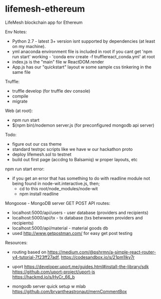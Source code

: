 # lifemesh-ethereum

LifeMesh blockchain app for Ethereum

Env Notes:
 - Python 2.7 - latest 3+ version isnt supported by dependencies (at least on my machine). 
 - yml anaconda environment file is included in root if you cant get 'npm run start' working - 'conda env create -f trufflereact_conda.yml' at root
 - index.js is the "main" file w ReactDOM.render
 - App.js has our "quickstart" layout w some sample css tinkering in the same file

 Truffle:
- truffle develop (for truffle dev console)
- compile
- migrate

Web (at root):
- npm run start
- $(npm bin)/nodemon server.js (for preconfigured mongodb api server)

 Todo:
 - figure out our css theme
 - standard testrpc scripts like we have w our hackathon proto
 - deploy lifemesh.sol to testnet
 - build out first page (accdng to Balsamiq) w proper layouts, etc

 npm run start error:
 - if you get an error that has something to do with readline module not being found in node-wit.interactive.js, then;
    - cd to this root/node_modules/node-wit
    - npm install readline

Mongoose - MongoDB server GET POST API routes:
- localhost:5000/api/users - user database (providers and recipients)
- localhost:5000/api/tx - tx database (txs betwween providers and recipients)
- localhost:5000/api/material - material goods db
- used http://www.getpostman.com/ for easy get post testing

 Resources:
 - routing based on https://medium.com/@pshrmn/a-simple-react-router-v4-tutorial-7f23ff27adf, https://codesandbox.io/s/21pm1lky7r 

 - uport
 https://developer.uport.me/guides.html#install-the-library/sdk
 https://github.com/uport-project/uport-js
 https://hackmd.io/s/HyCr_66_b

- mongodb server quick setup w mlab
https://github.com/bryantheastronaut/mernCommentBox


 
